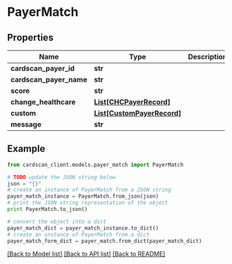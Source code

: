 # PayerMatch


## Properties
Name | Type | Description | Notes
------------ | ------------- | ------------- | -------------
**cardscan_payer_id** | **str** |  | [optional] 
**cardscan_payer_name** | **str** |  | [optional] 
**score** | **str** |  | [optional] 
**change_healthcare** | [**List[CHCPayerRecord]**](CHCPayerRecord.md) |  | [optional] 
**custom** | [**List[CustomPayerRecord]**](CustomPayerRecord.md) |  | [optional] 
**message** | **str** |  | [optional] 

## Example

```python
from cardscan_client.models.payer_match import PayerMatch

# TODO update the JSON string below
json = "{}"
# create an instance of PayerMatch from a JSON string
payer_match_instance = PayerMatch.from_json(json)
# print the JSON string representation of the object
print PayerMatch.to_json()

# convert the object into a dict
payer_match_dict = payer_match_instance.to_dict()
# create an instance of PayerMatch from a dict
payer_match_form_dict = payer_match.from_dict(payer_match_dict)
```
[[Back to Model list]](../README.md#documentation-for-models) [[Back to API list]](../README.md#documentation-for-api-endpoints) [[Back to README]](../README.md)



